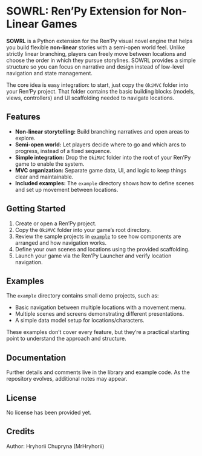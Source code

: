 # SOWRL: Ren’Py Extension for Non-Linear Games

**SOWRL** is a Python extension for the Ren’Py visual novel engine that helps you build flexible **non-linear** stories with a semi-open world feel. Unlike strictly linear branching, players can freely move between locations and choose the order in which they pursue storylines. SOWRL provides a simple structure so you can focus on narrative and design instead of low-level navigation and state management.

The core idea is easy integration: to start, just copy the `OkiMVC` folder into your Ren’Py project. That folder contains the basic building blocks (models, views, controllers) and UI scaffolding needed to navigate locations.

## Features

- **Non-linear storytelling:** Build branching narratives and open areas to explore.
- **Semi-open world:** Let players decide where to go and which arcs to progress, instead of a fixed sequence.
- **Simple integration:** Drop the `OkiMVC` folder into the root of your Ren’Py game to enable the system.
- **MVC organization:** Separate game data, UI, and logic to keep things clear and maintainable.
- **Included examples:** The `example` directory shows how to define scenes and set up movement between locations.

## Getting Started

1. Create or open a Ren’Py project.
2. Copy the `OkiMVC` folder into your game’s root directory.
3. Review the sample projects in [`example`](https://github.com/MrHryhorii/SOWRL/tree/main/example) to see how components are arranged and how navigation works.
4. Define your own scenes and locations using the provided scaffolding.
5. Launch your game via the Ren’Py Launcher and verify location navigation.

## Examples

The `example` directory contains small demo projects, such as:

- Basic navigation between multiple locations with a movement menu.
- Multiple scenes and screens demonstrating different presentations.
- A simple data model setup for locations/characters.

These examples don’t cover every feature, but they’re a practical starting point to understand the approach and structure.

## Documentation

Further details and comments live in the library and example code. As the repository evolves, additional notes may appear.

## License

No license has been provided yet.

## Credits

Author: Hryhorii Chupryna (MrHryhorii)
